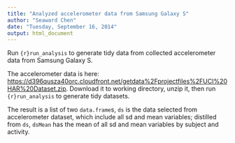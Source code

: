 ```yaml
---
title: "Analyzed accelerometer data from Samsung Galaxy S"
author: "Seaward Chen"
date: "Tuesday, September 16, 2014"
output: html_document
---
```


Run ```{r}run_analysis``` to generate tidy data from collected accelerometer data from Samsung Galaxy S.

The accelerometer data is here: <https://d396qusza40orc.cloudfront.net/getdata%2Fprojectfiles%2FUCI%20HAR%20Dataset.zip>. Download it to working directory, unzip it, then run ```{r}run_analysis``` to generate tidy datasets.

The result is a list of two `data.frame`s, `ds` is the data selected from accelerometer dataset, which include all sd and mean variables; distilled from `ds`, `dsMean` has the mean of all sd and mean variables by subject and activity.
